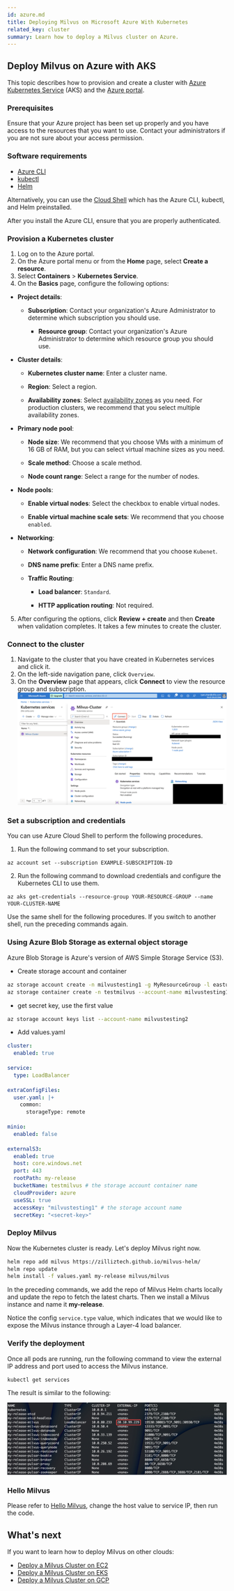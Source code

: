 ```yaml
---
id: azure.md
title: Deploying Milvus on Microsoft Azure With Kubernetes
related_key: cluster
summary: Learn how to deploy a Milvus cluster on Azure.
---
```


##  Deploy Milvus on Azure with AKS

 This topic describes how to provision and create a cluster with [Azure Kubernetes Service](https://azure.microsoft.com/en-us/services/kubernetes-service/#overview) (AKS) and the [Azure portal](https://portal.azure.com).

### Prerequisites

Ensure that your Azure project has been set up properly and you have access to the resources that you want to use. Contact your administrators if you are not sure about your access permission. 
   
### Software requirements
- [Azure CLI](https://docs.microsoft.com/en-us/cli/azure/install-azure-cli#install)
- [kubectl](https://kubernetes.io/docs/tasks/tools/)
- [Helm](https://helm.sh/docs/intro/install/)

Alternatively, you can use the [Cloud Shell](https://learn.microsoft.com/en-us/azure/cloud-shell/overview) which has the Azure CLI, kubectl, and Helm preinstalled.

<div class="alert note">After you install the Azure CLI, ensure that you are properly authenticated. </div>

### Provision a Kubernetes cluster

1. Log on to the Azure portal.
2. On the Azure portal menu or from the **Home** page, select **Create a resource**.
3. Select **Containers** > **Kubernetes Service**.
4. On the **Basics** page, configure the following options:

- **Project details**:
  - **Subscription**: Contact your organization's Azure Administrator to determine which subscription you should use.

    - **Resource group**: Contact your organization's Azure Administrator to determine which resource group you should use.

- **Cluster details**:
  - **Kubernetes cluster name**: Enter a cluster name.

  - **Region**: Select a region.

  - **Availability zones**: Select [availability zones](https://docs.microsoft.com/en-us/azure/aks/availability-zones#overview-of-availability-zones-for-aks-clusters) as you need. For production clusters, we recommend that you select multiple availability zones.

- **Primary node pool**:

  - **Node size**: We recommend that you choose VMs with a minimum of 16 GB of RAM, but you can select virtual machine sizes as you need.

  - **Scale method**: Choose a scale method.

  - **Node count range**: Select a range for the number of nodes.

- **Node pools**:

  - **Enable virtual nodes**: Select the checkbox to enable virtual nodes.

  - **Enable virtual machine scale sets**: We recommend that you choose `enabled`.

- **Networking**:

  - **Network configuration**: We recommend that you choose `Kubenet`.

  - **DNS name prefix**: Enter a DNS name prefix.

  - **Traffic Routing**:

    - **Load balancer**: `Standard`.

    - **HTTP application routing**: Not required.


5. After configuring the options, click **Review + create** and then **Create** when validation completes. It takes a few minutes to create the cluster. 

### Connect to the cluster

1. Navigate to the cluster that you have created in Kubernetes services and click it.
2. On the left-side navigation pane, click `Overview`.
3. On the **Overview** page that appears, click **Connect** to view the resource group and subscription.
![Azure](../../../../../assets/azure.png "The Azure overview page.")

### Set a subscription and credentials

<div class="alert note">You can use Azure Cloud Shell to perform the following procedures.</div>

1. Run the following command to set your subscription.

```shell
az account set --subscription EXAMPLE-SUBSCRIPTION-ID
```
2. Run the following command to download credentials and configure the Kubernetes CLI to use them.
   
```shell
az aks get-credentials --resource-group YOUR-RESOURCE-GROUP --name YOUR-CLUSTER-NAME
```

<div class="alert note">
Use the same shell for the following procedures. If you switch to another shell, run the preceding commands again.
</div>


### Using Azure Blob Storage as external object storage

Azure Blob Storage is Azure's version of AWS Simple Storage Service (S3).

- Create storage account and container
```bash
az storage account create -n milvustesting1 -g MyResourceGroup -l eastus --sku Standard_LRS --min-tls-version TLS1_2
az storage container create -n testmilvus --account-name milvustesting1
```

- get secret key, use the first value
```bash
az storage account keys list --account-name milvustesting2
```

- Add values.yaml
```yaml
cluster:
  enabled: true

service:
  type: LoadBalancer

extraConfigFiles:
  user.yaml: |+
    common:
      storageType: remote

minio:
  enabled: false

externalS3:
  enabled: true
  host: core.windows.net
  port: 443
  rootPath: my-release
  bucketName: testmilvus # the storage account container name
  cloudProvider: azure
  useSSL: true
  accessKey: "milvustesting1" # the storage account name
  secretKey: "<secret-key>" 
```

### Deploy Milvus

Now the Kubernetes cluster is ready. Let's deploy Milvus right now. 

```bash
helm repo add milvus https://zilliztech.github.io/milvus-helm/
helm repo update
helm install -f values.yaml my-release milvus/milvus
```

In the preceding commands, we add the repo of Milvus Helm charts locally and update the repo to fetch the latest charts. Then we install a Milvus instance and name it **my-release**. 

Notice the config `service.type` value, which indicates that we would like to expose the Milvus instance through a Layer-4 load balancer. 


### Verify the deployment

Once all pods are running, run the following command to view the external IP address and port used to access the Milvus instance.

```bash
kubectl get services
```

The result is similar to the following:

![Milvus service over a Layer-4 load balancer on Azure](../../../../../assets/azure_service.png)


### Hello Milvus

Please refer to [Hello Milvus](https://milvus.io/docs/example_code.md), change the host value to service IP, then run the code.


## What's next

If you want to learn how to deploy Milvus on other clouds:
- [Deploy a Milvus Cluster on EC2](aws.md)
- [Deploy a Milvus Cluster on EKS](eks.md)
- [Deploy a Milvus Cluster on GCP](gcp.md)
